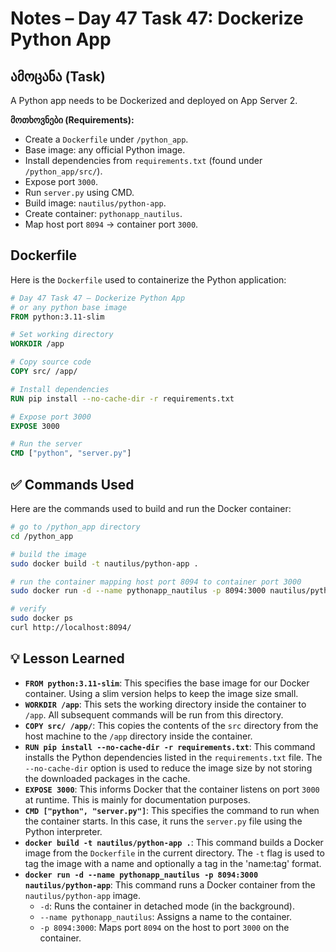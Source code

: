 # Notes – Day 47 Task 47: Dockerize Python App

## ამოცანა (Task)

A Python app needs to be Dockerized and deployed on App Server 2.

**მოთხოვნები (Requirements):**

- Create a `Dockerfile` under `/python_app`.
- Base image: any official Python image.
- Install dependencies from `requirements.txt` (found under `/python_app/src/`).
- Expose port `3000`.
- Run `server.py` using CMD.
- Build image: `nautilus/python-app`.
- Create container: `pythonapp_nautilus`.
- Map host port `8094` → container port `3000`.

## Dockerfile

Here is the `Dockerfile` used to containerize the Python application:

```dockerfile
# Day 47 Task 47 – Dockerize Python App
# or any python base image
FROM python:3.11-slim     

# Set working directory
WORKDIR /app

# Copy source code
COPY src/ /app/

# Install dependencies
RUN pip install --no-cache-dir -r requirements.txt

# Expose port 3000
EXPOSE 3000

# Run the server
CMD ["python", "server.py"]
```

## ✅ Commands Used

Here are the commands used to build and run the Docker container:

```bash
# go to /python_app directory
cd /python_app

# build the image
sudo docker build -t nautilus/python-app .

# run the container mapping host port 8094 to container port 3000
sudo docker run -d --name pythonapp_nautilus -p 8094:3000 nautilus/python-app

# verify
sudo docker ps
curl http://localhost:8094/
```

## 💡 Lesson Learned

- **`FROM python:3.11-slim`**: This specifies the base image for our Docker container. Using a slim version helps to keep the image size small.
- **`WORKDIR /app`**: This sets the working directory inside the container to `/app`. All subsequent commands will be run from this directory.
- **`COPY src/ /app/`**: This copies the contents of the `src` directory from the host machine to the `/app` directory inside the container.
- **`RUN pip install --no-cache-dir -r requirements.txt`**: This command installs the Python dependencies listed in the `requirements.txt` file. The `--no-cache-dir` option is used to reduce the image size by not storing the downloaded packages in the cache.
- **`EXPOSE 3000`**: This informs Docker that the container listens on port `3000` at runtime. This is mainly for documentation purposes.
- **`CMD ["python", "server.py"]`**: This specifies the command to run when the container starts. In this case, it runs the `server.py` file using the Python interpreter.
- **`docker build -t nautilus/python-app .`**: This command builds a Docker image from the `Dockerfile` in the current directory. The `-t` flag is used to tag the image with a name and optionally a tag in the 'name:tag' format.
- **`docker run -d --name pythonapp_nautilus -p 8094:3000 nautilus/python-app`**: This command runs a Docker container from the `nautilus/python-app` image.
    - `-d`: Runs the container in detached mode (in the background).
    - `--name pythonapp_nautilus`: Assigns a name to the container.
    - `-p 8094:3000`: Maps port `8094` on the host to port `3000` on the container.
